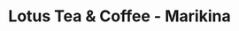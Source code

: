 ---
title: "Lotus Tea & Coffee - Marikina"
url: /marikina/lotus-tea-and-coffee-marikina/
shop: tea
---